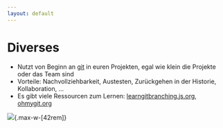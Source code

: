 ```yaml
---
layout: default
---
```


# Diverses <SubHeading text="Git"/>

<div class="grid grid-cols-12 gap-6">

<div class="col-span-12">

- Nutzt von Beginn an [git](https://git-scm.com/) in euren Projekten, egal wie klein die Projekte oder das Team sind
- Vorteile: Nachvollziehbarkeit, Austesten, Zurückgehen in der Historie, Kollaboration, ...
- Es gibt viele Ressourcen zum Lernen: [learngitbranching.js.org](https://learngitbranching.js.org/?locale=de_DE), [ohmygit.org](https://ohmygit.org/)

![](/images/git-commit-history.gif){.max-w-[42rem]}

</div>

</div>

<PageNumber/>
